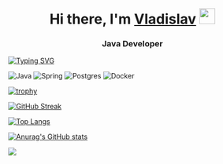 <h1 align="center">Hi there, I'm <a href="https://daniilshat.ru/" target="_blank">Vladislav</a> 
<img src="https://github.com/blackcater/blackcater/raw/main/images/Hi.gif" height="32"/></h1>
<h3 align="center">Java Developer</h3>

[![Typing SVG](https://readme-typing-svg.demolab.com/?lines=First+line+of+text;Second+line+of+text)](https://git.io/typing-svg)

![Java](https://img.shields.io/badge/java-%23ED8B00.svg?style=for-the-badge&logo=java&logoColor=white)
![Spring](https://img.shields.io/badge/spring-%236DB33F.svg?style=for-the-badge&logo=spring&logoColor=white)
![Postgres](https://img.shields.io/badge/postgres-%23316192.svg?style=for-the-badge&logo=postgresql&logoColor=white)
![Docker](https://img.shields.io/badge/docker-%230db7ed.svg?style=for-the-badge&logo=docker&logoColor=white)
      
[![trophy](https://github-profile-trophy.vercel.app/?username=Bervy)](https://github.com/ryo-ma/github-profile-trophy)
      
      
[![GitHub Streak](https://github-readme-streak-stats.herokuapp.com/?user=Bervy)](https://git.io/streak-stats)
      
[![Top Langs](https://github-readme-stats.vercel.app/api/top-langs/?username=Bervy)](https://github.com/anuraghazra/github-readme-stats)
      
[![Anurag's GitHub stats](https://github-readme-stats.vercel.app/api?username=Bervy)](https://github.com/anuraghazra/github-readme-stats)
      
![](https://github-profile-summary-cards.vercel.app/api/cards/profile-details?username=Bervy&theme=solarized_dark)
